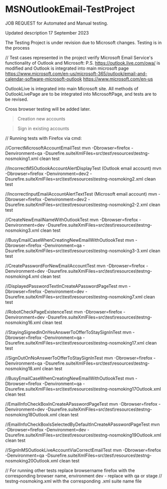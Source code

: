 # MSNOutlookEmail-TestProject
JOB REQUEST for Automated and Manual testing.

Updated description 17 September 2023

The Testing Project is under revision due to Microsoft changes.
Testing is in the process

// Test cases represented in the project verify Microsoft Email Service's functionality of
Outlook and Microsoft:
P.S. 
https://outlook.live.com/owa/ is modified and Outlook is integrated into main microsoft page
https://www.microsoft.com/en-us/microsoft-365/outlook/email-and-calendar-software-microsoft-outlook
https://www.microsoft.com/en-us

OutlookLive is integrated into main Microsoft site. All methods of OutlookLivePage are to be integrated into MicrosoftPage, and tests  are to be revised.

Cross browser testing will be added later.

> Creation new accounts

> Sign in existing accounts

// Running tests with Firefox via cmd:

//CorrectMicrosoftAccountEmailTest
mvn -Dbrowser=firefox -Denvironment=qa -Dsurefire.suiteXmlFiles=src\test\resources\testng-nosmoking1.xml clean test

//IncorrectMSOutlookAccountAlertDisplayTest (Outlook email account)
mvn -Dbrowser=firefox -Denvironment=dev2 -Dsurefire.suiteXmlFiles=src\test\resources\testng-nosmoking2.xml clean test

//IncorrectInputEmailAccountAlertTextTest (Microsoft email account)
mvn -Dbrowser=firefox -Denvironment=dev2 -Dsurefire.suiteXmlFiles=src\test\resources\testng-nosmoking2-2.xml clean test

//CreateNewEmailNameWithOutlookTest
mvn -Dbrowser=firefox -Denvironment=dev -Dsurefire.suiteXmlFiles=src\test\resources\testng-nosmoking3.xml clean test

//BusyEmailCaseWhenCreatingNewEmailWithOutlookTest
mvn -Dbrowser=firefox -Denvironment=qa -Dsurefire.suiteXmlFiles=src\test\resources\testng-nosmoking3-3.xml clean test

//CreatePasswordForNewEmailAccountTest
mvn -Dbrowser=firefox -Denvironment=dev -Dsurefire.suiteXmlFiles=src\test\resources\testng-nosmoking4.xml clean test

//DisplayedPasswordTextInCreateAPasswordPageTest
mvn -Dbrowser=firefox -Denvironment=dev -Dsurefire.suiteXmlFiles=src\test\resources\testng-nosmoking7.xml clean test

//RobotCheckPageExistenceTest
mvn -Dbrowser=firefox -Denvironment=dev -Dsurefire.suiteXmlFiles=src\test\resources\testng-nosmoking16.xml clean test

//StayingSignedInOnYesAnswerToOfferToStaySignInTest
mvn -Dbrowser=firefox -Denvironment=qa -Dsurefire.suiteXmlFiles=src\test\resources\testng-nosmoking17.xml clean test

//SignOutOnNoAnswerToOfferToStaySignInTest
mvn -Dbrowser=firefox -Denvironment=qa -Dsurefire.suiteXmlFiles=src\test\resources\testng-nosmoking18.xml clean test

//BusyEmailCaseWhenCreatingNewEmailWithOutlookTest
mvn -Dbrowser=firefox -Denvironment=qa -Dsurefire.suiteXmlFiles=src\test\resources\testng-nosmoking17Outlook.xml clean test

//EmailInfoCheckBoxInCreateAPasswordPageTest
mvn -Dbrowser=firefox -Denvironment=dev -Dsurefire.suiteXmlFiles=src\test\resources\testng-nosmoking18Outlook.xml clean test

//EmailInfoCheckBoxIsSelectedByDefaultInCreateAPasswordPageTest
mvn -Dbrowser=firefox -Denvironment=dev -Dsurefire.suiteXmlFiles=src\test\resources\testng-nosmoking19Outlook.xml clean test

//SignInMSOutlookLiveAccountViaCorrectEmailTest
mvn -Dbrowser=firefox -Denvironment=qa -Dsurefire.suiteXmlFiles=src\test\resources\testng-nosmoking20Outlook.xml clean test


// For running other tests replace browsername firefox with the corresponding browser name, environment dev - replace with qa or stage 
// testng-nosmoking.xml with the corresponding .xml suite name file
